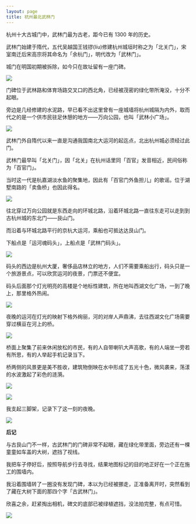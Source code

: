 ```yaml
---
layout: page
title: 杭州最北武林门
---
```


杭州十大古城门中，武林门最为古老，距今已有 1300 年的历史。

武林门始建于隋代，五代吴越国王钱镠(líu)修建杭州城垣时称之为「北关门」，宋室南迁后宋高宗将其命名为「余杭门」，明代改为「武林门」。 

城门在明国初期被拆除，如今只在故址留有一座门碑。

![](https://res.cloudinary.com/hefengcloud-com/image/upload/v1664373412/hangzhou/ten-gates/wu-lin_igohdl.jpg)

门碑位于武林路和体育场路交叉口的西北角，已经被茂密的绿化带所淹没，十分不起眼。 

旁边是几经修建的水泥路，早已看不出这里曾有一座城墙将杭州城隔为内外，取而代之的是一个供市民驻足休憩的地方——万向公园，也叫「武林小广场」。

![](https://res.cloudinary.com/hefengcloud-com/image/upload/v1664373412/hangzhou/ten-gates/wu-lin-wan-xiang_njlai5.jpg)

武林门外自隋代以来一直是沟通我国南北大运河的起迄点，北出杭州城必须经过此门。 

武林门最早叫「北关门」，因「北关」在杭州话里同「百官」发音相近，民间俗称为「百官门」。 

当时这一代是杭嘉湖淡水鱼的聚集地，因此有「百官门外鱼担儿」的歌谣。位于湖墅南路的「卖鱼桥」也因此得名。

![](https://res.cloudinary.com/hefengcloud-com/image/upload/v1664373412/hangzhou/ten-gates/wu-lin-yu-dan_mvpc5u.jpg)


往北穿过万向公园就是东西走向的环城北路，沿着环城北路一直往东走可以走到到古杭州城的东北门——艮山门。 

而沿着与环城北路平行的京杭大运河，乘船也可抵达达艮山门。

下船点是「运河魂码头」，上船点是「武林门码头」。

![](https://res.cloudinary.com/hefengcloud-com/image/upload/v1664373411/hangzhou/ten-gates/wu-lin-men_bpx7tm.jpg)

码头的西边是杭州大厦，奢侈品店林立的地方，人们不需要乘船出行，码头只是一个旅游景点，可以欣赏运河的夜景，门票还不便宜。

码头后面那个灯光明亮的高楼是个地标性建筑，所在地叫西湖文化广场，一到了晚上，那里格外热闹。

![](https://res.cloudinary.com/hefengcloud-com/image/upload/v1664373412/hangzhou/ten-gates/wu-lin-yun-he_qjwtn0.jpg)

夜晚的运河在灯光的映射下格外绚丽，河的对岸人声鼎沸，去往西湖文化广场需要穿过横亘在河上的桥。

![](https://res.cloudinary.com/hefengcloud-com/image/upload/v1664373411/hangzhou/ten-gates/wu-lin-bridge_roqp3e.jpg)

桥面上聚集了前来休闲放松的市民，有的人自带喇叭大声高歌，有的人端坐一旁若有所思，有的人举起手机记录当下。

桥两侧的风景更是美不胜收，建筑物倒映在水中形成了五光十色，微风袭来，荡漾的水波激起了彩色的涟漪。

![](https://res.cloudinary.com/hefengcloud-com/image/upload/v1664373411/hangzhou/ten-gates/wu-lin-bridge-01_vziszx.jpg)

![](https://res.cloudinary.com/hefengcloud-com/image/upload/v1664373411/hangzhou/ten-gates/wu-lin-bridge-02_rl9snn.jpg)

我支起三脚架，记录下了这一刻的夜晚。

![](https://res.cloudinary.com/hefengcloud-com/image/upload/v1664373411/hangzhou/ten-gates/wu-lin-bridge-03_zfixlr.jpg)

**后记**

与古艮山门不一样，古武林门的门碑非常不起眼，藏在绿化带里面，旁边还有一棵童童如车盖的大树，遮挡了视线。

我把车子停好后，按照导航步行去寻找，结果地图标记的目的地正好在一个正在施工的围墙内。

我沿着围墙转了一圈没有发现门碑，本以为已经被挪走，正准备离开时，突然看到了藏在大树下面的那四个字「古武林门」。

欣喜之余，赶紧掏出相机，碑文的底部已被绿植遮挡，没法拍完整，有点可惜。

![](https://res.cloudinary.com/hefengcloud-com/image/upload/v1664373411/hangzhou/ten-gates/wu-lin-back_pjyxue.jpg)